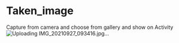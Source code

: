 # Taken_image
Capture from camera and choose from gallery and show on Activity
![Uploading IMG_20210927_093416.jpg…]()
